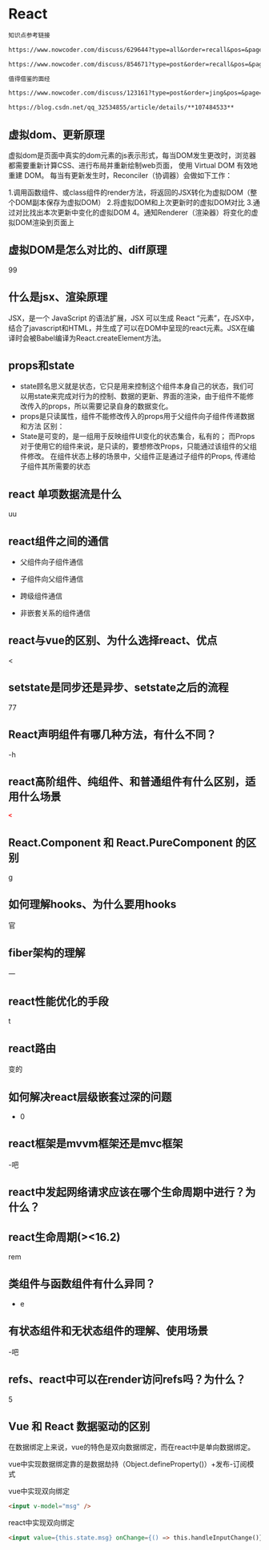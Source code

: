 # React

```txt
知识点参考链接

https://www.nowcoder.com/discuss/629644?type=all&order=recall&pos=&page=1&ncTraceId=&channel=-1&source_id=search_all_nctrack&gio_id=6F75134E4ACC8F86EF18014BC2C6C0D9-1646828193985

https://www.nowcoder.com/discuss/854671?type=post&order=recall&pos=&page=1&ncTraceId=&channel=-1&source_id=search_post_nctrack&gio_id=6F75134E4ACC8F86EF18014BC2C6C0D9-1646828462902
```

```txt
值得借鉴的面经

https://www.nowcoder.com/discuss/123161?type=post&order=jing&pos=&page=2&ncTraceId=&channel=-1&source_id=search_post_nctrack&subType=2&gio_id=6F75134E4ACC8F86EF18014BC2C6C0D9-1646830844478

https://blog.csdn.net/qq_32534855/article/details/**107484533**
```

## 虚拟dom、更新原理

虚拟dom是页面中真实的dom元素的js表示形式，每当DOM发生更改时，浏览器都需要重新计算CSS、进行布局并重新绘制web页面， 使用 Virtual DOM 有效地重建 DOM。
每当有更新发生时，Reconciler（协调器）会做如下工作：

1.调用函数组件、或class组件的render方法，将返回的JSX转化为虚拟DOM（整个DOM副本保存为虚拟DOM）
2.将虚拟DOM和上次更新时的虚拟DOM对比
3.通过对比找出本次更新中变化的虚拟DOM
4。通知Renderer（渲染器）将变化的虚拟DOM渲染到页面上

## 虚拟DOM是怎么对比的、diff原理

99

## 什么是jsx、渲染原理

JSX，是一个 JavaScript 的语法扩展，JSX 可以生成 React “元素”，在JSX中，结合了javascript和HTML，并生成了可以在DOM中呈现的react元素。JSX在编译时会被Babel编译为React.createElement方法。

## props和state

- state顾名思义就是状态，它只是用来控制这个组件本身自己的状态，我们可以用state来完成对行为的控制、数据的更新、界面的渲染，由于组件不能修改传入的props，所以需要记录自身的数据变化。
- props是只读属性，组件不能修改传入的props用于父组件向子组件传递数据和方法
区别：
- State是可变的，是一组用于反映组件UI变化的状态集合，私有的；
而Props对于使用它的组件来说，是只读的，要想修改Props，只能通过该组件的父组件修改。
在组件状态上移的场景中，父组件正是通过子组件的Props, 传递给子组件其所需要的状态

## react 单项数据流是什么

uu

## react组件之间的通信

- 父组件向子组件通信

- 子组件向父组件通信

- 跨级组件通信

- 非嵌套关系的组件通信

## react与vue的区别、为什么选择react、优点

<

## setstate是同步还是异步、setstate之后的流程

77

## React声明组件有哪几种方法，有什么不同？

-h

## react高阶组件、纯组件、和普通组件有什么区别，适用什么场景

```html
<
```

## React.Component 和 React.PureComponent 的区别

g

## 如何理解hooks、为什么要用hooks

官

## fiber架构的理解

一

## react性能优化的手段

t

## react路由

变的

## 如何解决react层级嵌套过深的问题

- 0

## react框架是mvvm框架还是mvc框架

-吧

## react中发起网络请求应该在哪个生命周期中进行？为什么？

>  

## react生命周期(><16.2)

rem

## 类组件与函数组件有什么异同？

- e
  
## 有状态组件和无状态组件的理解、使用场景

-吧
  
## refs、react中可以在render访问refs吗？为什么？

5

## Vue 和 React 数据驱动的区别

在数据绑定上来说，vue的特色是双向数据绑定，而在react中是单向数据绑定。

vue中实现数据绑定靠的是数据劫持（Object.defineProperty()）+发布-订阅模式

vue中实现双向绑定

```html
<input v-model="msg" />
```

react中实现双向绑定

```html
<input value={this.state.msg} onChange={() => this.handleInputChange()} />
```
